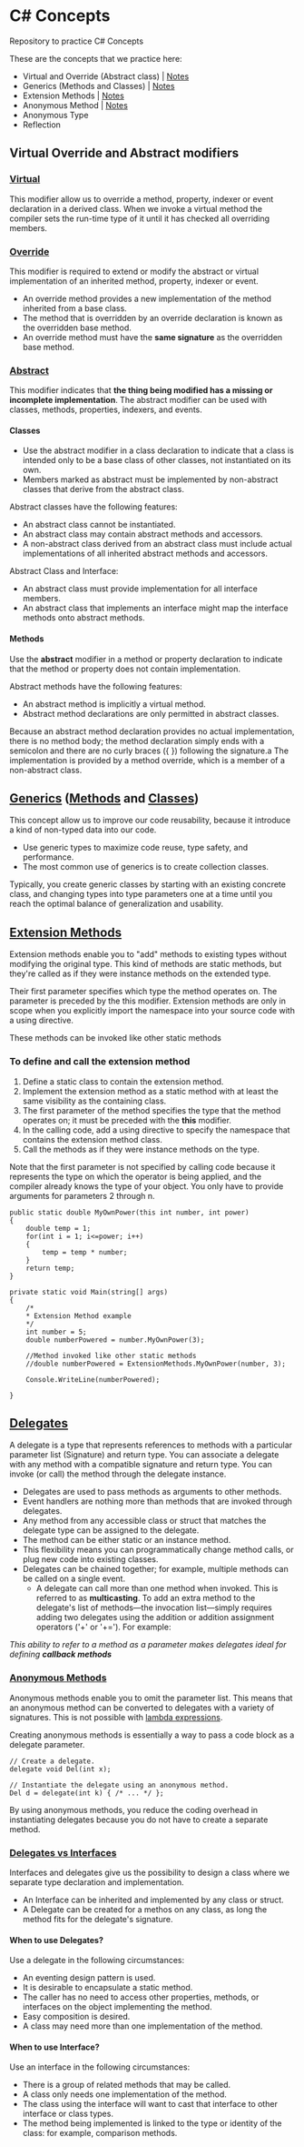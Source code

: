 # C# Concepts
Repository to practice C# Concepts

These are the concepts that we practice here:
- Virtual and Override (Abstract class) | [Notes](#virtual-override-and-abstract-modifiers)
- Generics (Methods and Classes) | [Notes](#generics-methods-and-classes)
- Extension Methods | [Notes](#extension-methods)
- Anonymous Method | [Notes](#delegates)
- Anonymous Type
- Reflection

## Virtual Override and Abstract modifiers
### [Virtual](https://learn.microsoft.com/en-us/dotnet/csharp/language-reference/keywords/virtual)
This modifier allow us to override a method, property, indexer or event declaration in a derived class.
When we invoke a virtual method the compiler sets the run-time type of it until it has checked all overriding members.

### [Override](https://learn.microsoft.com/en-us/dotnet/csharp/language-reference/keywords/override)
This modifier is required to extend or modify the abstract or virtual implementation of an inherited method, property, indexer or event.

* An override method provides a new implementation of the method inherited from a base class.
* The method that is overridden by an override declaration is known as the overridden base method.
* An override method must have the **same signature** as the overridden base method.

### [Abstract](https://learn.microsoft.com/en-us/dotnet/csharp/language-reference/keywords/abstract)
This modifier indicates that **the thing being modified has a missing or incomplete implementation**. The abstract modifier can be used with classes, methods, properties, indexers, and events.

#### Classes
* Use the abstract modifier in a class declaration to indicate that a class is intended only to be a base class of other classes, not instantiated on its own.
* Members marked as abstract must be implemented by non-abstract classes that derive from the abstract class.

Abstract classes have the following features:
- An abstract class cannot be instantiated.
- An abstract class may contain abstract methods and accessors.
- A non-abstract class derived from an abstract class must include actual implementations of all inherited abstract methods and accessors.

Abstract Class and Interface:
* An abstract class must provide implementation for all interface members.
* An abstract class that implements an interface might map the interface methods onto abstract methods. 

#### Methods
Use the **abstract** modifier in a method or property declaration to indicate that the method or property does not contain implementation.

Abstract methods have the following features:

* An abstract method is implicitly a virtual method.
* Abstract method declarations are only permitted in abstract classes.

Because an abstract method declaration provides no actual implementation, there is no method body; the method declaration simply ends with a semicolon and there are no curly braces ({ }) following the signature.a
The implementation is provided by a method override, which is a member of a non-abstract class.

## [Generics](https://learn.microsoft.com/en-us/dotnet/csharp/fundamentals/types/generics) ([Methods](https://learn.microsoft.com/en-us/dotnet/csharp/programming-guide/generics/generic-methods) and [Classes](https://learn.microsoft.com/en-us/dotnet/csharp/programming-guide/generics/generic-classes))
This concept allow us to improve our code reusability, because it introduce a kind of non-typed data into our code.

* Use generic types to maximize code reuse, type safety, and performance.
* The most common use of generics is to create collection classes.

Typically, you create generic classes by starting with an existing concrete class, and changing types into type parameters one at a time until you reach the optimal balance of generalization and usability.

## [Extension Methods](https://learn.microsoft.com/en-us/dotnet/csharp/programming-guide/classes-and-structs/extension-methods)
Extension methods enable you to "add" methods to existing types without modifying the original type. This kind of methods are static methods, but they're called as if they were instance methods on the extended type.

Their first parameter specifies which type the method operates on. The parameter is preceded by the this modifier. Extension methods are only in scope when you explicitly import the namespace into your source code with a using directive. 

These methods can be invoked like other static methods

### To define and call the extension method
1. Define a static class to contain the extension method.
2. Implement the extension method as a static method with at least the same visibility as the containing class.
3. The first parameter of the method specifies the type that the method operates on; it must be preceded with the **this** modifier.
4. In the calling code, add a using directive to specify the namespace that contains the extension method class.
5. Call the methods as if they were instance methods on the type.

Note that the first parameter is not specified by calling code because it represents the type on which the operator is being applied, and the compiler already knows the type of your object. You only have to provide arguments for parameters 2 through n.

```
public static double MyOwnPower(this int number, int power) 
{
    double temp = 1;
    for(int i = 1; i<=power; i++)
    {
        temp = temp * number;
    }
    return temp;
}
```

```
private static void Main(string[] args)
{
    /*
    * Extension Method example
    */
    int number = 5;
    double numberPowered = number.MyOwnPower(3);

    //Method invoked like other static methods
    //double numberPowered = ExtensionMethods.MyOwnPower(number, 3);
    
    Console.WriteLine(numberPowered);

}
```

## [Delegates](https://learn.microsoft.com/en-us/dotnet/csharp/programming-guide/delegates/)
A delegate is a type that represents references to methods with a particular parameter list (Signature) and return type. You can associate a delegate with any method with a compatible signature and return type. You can invoke (or call) the method through the delegate instance.

* Delegates are used to pass methods as arguments to other methods. 
* Event handlers are nothing more than methods that are invoked through delegates.
* Any method from any accessible class or struct that matches the delegate type can be assigned to the delegate.
* The method can be either static or an instance method. 
* This flexibility means you can programmatically change method calls, or plug new code into existing classes.
* Delegates can be chained together; for example, multiple methods can be called on a single event.
    * A delegate can call more than one method when invoked. This is referred to as **multicasting**. To add an extra method to the delegate's list of methods—the invocation list—simply requires adding two delegates using the addition or addition assignment operators ('+' or '+='). For example:

*This ability to refer to a method as a parameter makes delegates ideal for defining **callback methods***

### [Anonymous Methods](https://learn.microsoft.com/en-us/previous-versions/visualstudio/visual-studio-2010/0yw3tz5k(v=vs.100))

Anonymous methods enable you to omit the parameter list. This means that an anonymous method can be converted to delegates with a variety of signatures. This is not possible with [lambda expressions](https://learn.microsoft.com/en-us/previous-versions/visualstudio/visual-studio-2010/bb397687(v=vs.100)).

Creating anonymous methods is essentially a way to pass a code block as a delegate parameter. 

```
// Create a delegate.
delegate void Del(int x);

// Instantiate the delegate using an anonymous method.
Del d = delegate(int k) { /* ... */ };
```

By using anonymous methods, you reduce the coding overhead in instantiating delegates because you do not have to create a separate method.


### [Delegates vs Interfaces](https://learn.microsoft.com/en-us/previous-versions/visualstudio/visual-studio-2010/ms173173(v=vs.100))

Interfaces and delegates give us the possibility to design a class where we separate type declaration and implementation.

* An Interface can be inherited and implemented by any class or struct.
* A Delegate can be created for a methos on any class, as long the method fits for the delegate's signature.

#### When to use Delegates?

Use a delegate in the following circumstances:

* An eventing design pattern is used.
* It is desirable to encapsulate a static method.
* The caller has no need to access other properties, methods, or interfaces on the object implementing the method.
* Easy composition is desired.
* A class may need more than one implementation of the method.

#### When to use Interface?

Use an interface in the following circumstances:

* There is a group of related methods that may be called.
* A class only needs one implementation of the method.
* The class using the interface will want to cast that interface to other interface or class types.
* The method being implemented is linked to the type or identity of the class: for example, comparison methods.